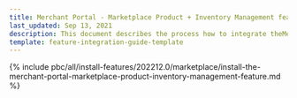 ```yaml
---
title: Merchant Portal - Marketplace Product + Inventory Management feature integration
last_updated: Sep 13, 2021
description: This document describes the process how to integrate theMerchant Portal - Marketplace Product + Inventory Management feature into a Spryker project.
template: feature-integration-guide-template
---
```


{% include pbc/all/install-features/202212.0/marketplace/install-the-merchant-portal-marketplace-product-inventory-management-feature.md %} <!-- To edit, see /_includes/pbc/all/install-features/202212.0/marketplace/install-the-merchant-portal-marketplace-product-inventory-management-feature.md -->
